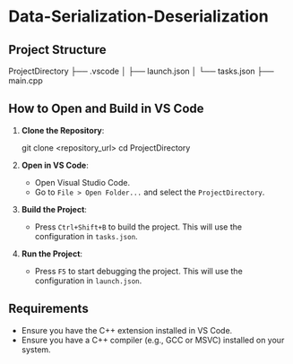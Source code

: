 # Data-Serialization-Deserialization

## Project Structure
  ProjectDirectory
   ├── .vscode
   │   ├── launch.json
   │   └── tasks.json
   ├── main.cpp

   ## How to Open and Build in VS Code

   1. **Clone the Repository**:
      
      git clone <repository_url>
      cd ProjectDirectory
      

   2. **Open in VS Code**:
      - Open Visual Studio Code.
      - Go to `File > Open Folder...` and select the `ProjectDirectory`.

   3. **Build the Project**:
      - Press `Ctrl+Shift+B` to build the project. This will use the configuration in `tasks.json`.

   4. **Run the Project**:
      - Press `F5` to start debugging the project. This will use the configuration in `launch.json`.

   ## Requirements

   - Ensure you have the C++ extension installed in VS Code.
   - Ensure you have a C++ compiler (e.g., GCC or MSVC) installed on your system.
